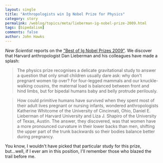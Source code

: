 ```yaml
---
layout: single 
title: "Anthropologists win Ig Nobel Prize for Physics" 
category: story
permalink: /weblog/topics/meta/lieberman-ig-nobel-prize-2009.html
tags: [bipedalism] 
comments: false 
author: John Hawks 
---
```



<i>New Scientist</i> reports on the <a href="http://www.newscientist.com/article/dn17899-best-of-the-ig-nobel-prizes-2009.html">"Best of Ig Nobel Prizes 2009"</a>. We discover that Harvard anthropologist Dan Lieberman and his colleagues have made a splash:

<blockquote>The physics prize recognises a delicate gravitational study to answer a question that only small children usually dare ask: why don't pregnant women tip over? For four-legged mammals and our knuckle-walking cousins, the maternal load is balanced between front and hind limbs, but for bipedal humans baby and belly protrude perilously.</blockquote>

<blockquote>How could primitive humans have survived when they spent most of their adult lives pregnant or nursing infants, wondered anthropologists Katherine Whitcome of the University of Cincinnati, Ohio, Daniel E. Lieberman of Harvard University and Liza J. Shapiro of the University of Texas, Austin. The answer, they discovered, was that women have a more pronounced curvature in their lower backs than men, shifting the upper part of the trunk backwards so their bodies balance better during pregnancy.</blockquote>

You know, I wouldn't have picked that particular study for this prize, but...well, if I ever am in this position, I'll remember those who blazed the trail before me. 

